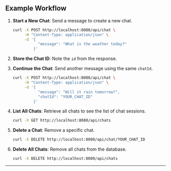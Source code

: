 ## **Example Workflow**

1. **Start a New Chat**: Send a message to create a new chat.

   ```bash
   curl -X POST http://localhost:8080/api/chat \
        -H "Content-Type: application/json" \
        -d '{
              "message": "What is the weather today?"
            }'
   ```

2. **Store the Chat ID**: Note the `id` from the response.

3. **Continue the Chat**: Send another message using the same `chatId`.

   ```bash
   curl -X POST http://localhost:8080/api/chat \
        -H "Content-Type: application/json" \
        -d '{
              "message": "Will it rain tomorrow?",
              "chatId": "YOUR_CHAT_ID"
            }'
   ```

4. **List All Chats**: Retrieve all chats to see the list of chat sessions.

   ```bash
   curl -X GET http://localhost:8080/api/chats
   ```

5. **Delete a Chat**: Remove a specific chat.

   ```bash
   curl -X DELETE http://localhost:8080/api/chat/YOUR_CHAT_ID
   ```

6. **Delete All Chats**: Remove all chats from the database.

   ```bash
   curl -X DELETE http://localhost:8080/api/chats
   ```

---